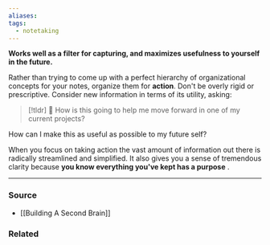 ```yaml
---
aliases: 
tags:
  - notetaking
---
```

**Works well as a filter for capturing, and maximizes usefulness to yourself in the future.**

Rather than trying to come up with a perfect hierarchy of organizational concepts for your notes, organize them for **action**. Don't be overly rigid or prescriptive. Consider new information in terms of its utility, asking:

> [!tldr] 🔑 How is this going to help me move forward in one of my current projects?

How can I make this as useful as possible to my future self?

When you focus on taking action the vast amount of information out there is radically streamlined and simplified. It also gives you a sense of tremendous clarity because **you know everything you've kept has a purpose**
.

---

### Source
- [[Building A Second Brain]]

### Related